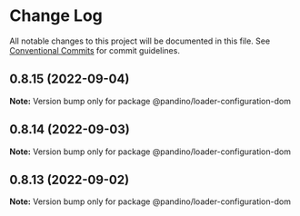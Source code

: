 # Change Log

All notable changes to this project will be documented in this file.
See [Conventional Commits](https://conventionalcommits.org) for commit guidelines.

## 0.8.15 (2022-09-04)

**Note:** Version bump only for package @pandino/loader-configuration-dom

## 0.8.14 (2022-09-03)

**Note:** Version bump only for package @pandino/loader-configuration-dom

## 0.8.13 (2022-09-02)

**Note:** Version bump only for package @pandino/loader-configuration-dom
